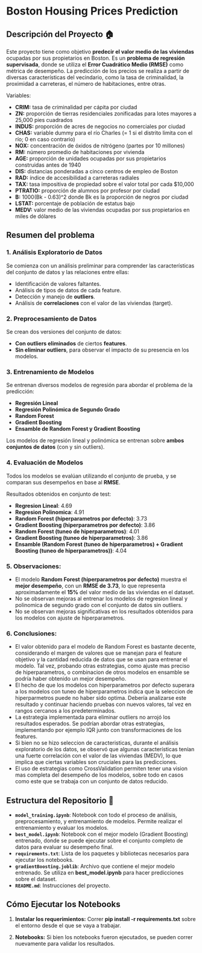 # **Boston Housing Prices Prediction**

## **Descripción del Proyecto 🏠**

Este proyecto tiene como objetivo **predecir el valor medio de las viviendas** ocupadas por sus propietarios en Boston. Es un **problema de regresión supervisada**, donde se utiliza el **Error Cuadrático Medio (RMSE)** como métrica de desempeño. La predicción de los precios se realiza a partir de diversas características del vecindario, como la tasa de criminalidad, la proximidad a carreteras, el número de habitaciones, entre otras.

Variables:
- **CRIM:** tasa de criminalidad per cápita por ciudad
- **ZN:** proporción de tierras residenciales zonificadas para lotes mayores a 25,000 pies cuadrados
- **INDUS:** proporción de acres de negocios no comerciales por ciudad
- **CHAS:** variable dummy para el río Charles (= 1 si el distrito limita con el río; 0 en caso contrario)
- **NOX:** concentración de óxidos de nitrógeno (partes por 10 millones)
- **RM:** número promedio de habitaciones por vivienda
- **AGE:** proporción de unidades ocupadas por sus propietarios construidas antes de 1940
- **DIS:** distancias ponderadas a cinco centros de empleo de Boston
- **RAD:** índice de accesibilidad a carreteras radiales
- **TAX:** tasa impositiva de propiedad sobre el valor total por cada $10,000
- **PTRATIO:** proporción de alumnos por profesor por ciudad
- **B:** 1000(Bk - 0.63)^2 donde Bk es la proporción de negros por ciudad
- **LSTAT:** porcentaje de población de estatus bajo
- **MEDV:** valor medio de las viviendas ocupadas por sus propietarios en miles de dólares


## **Resumen del problema**

### **1. Análisis Exploratorio de Datos**
Se comienza con un análisis preliminar para comprender las características del conjunto de datos y las relaciones entre ellas:
- Identificación de valores faltantes.
- Análisis de tipos de datos de cada feature.
- Detección y manejo de **outliers**.
- Análisis de **correlaciones** con el valor de las viviendas (target).

### **2. Preprocesamiento de Datos**
Se crean dos versiones del conjunto de datos:
- **Con outliers eliminados** de ciertos **features**.
- **Sin eliminar outliers**, para observar el impacto de su presencia en los modelos.

### **3. Entrenamiento de Modelos**
Se entrenan diversos modelos de regresión para abordar el problema de la predicción:
- **Regresión Lineal**
- **Regresión Polinómica de Segundo Grado**
- **Random Forest**
- **Gradient Boosting**
- **Ensamble de Random Forest y Gradient Boosting**

Los modelos de regresión lineal y polinómica se entrenan sobre **ambos conjuntos de datos** (con y sin outliers).

### **4. Evaluación de Modelos**
Todos los modelos se evalúan utilizando el conjunto de prueba, y se comparan sus desempeños en base al **RMSE**.

Resultados obtenidos en conjunto de test:

- **Regresion Lineal**: 4.69
- **Regresion Polinomica**: 4.91
- **Random Forest (hiperparametros por defecto)**: 3.73
- **Gradient Boosting (hiperparametros por defecto)**: 3.86
- **Random Forest (tuneo de hiperparametros)**: 4.01
- **Gradient Boosting (tuneo de hiperparametros)**: 3.86
- **Ensamble (Random Forest (tuneo de hiperparametros) + Gradient Boosting (tuneo de hiperparametros))**: 4.04

### **5. Observaciones**: 
- El modelo **Random Forest (hiperparametros por defecto)** muestra el **mejor desempeño**, con un **RMSE de 3.73**, lo que representa aproximadamente el **15%** del valor medio de las viviendas en el dataset.
- No se observan mejoras al entrenar los modelos de regresion lineal y polinomica de segundo grado con el conjunto de datos sin outliers.
- No se observan mejoras significativas en los resultados obtenidos para los modelos con ajuste de hiperparametros.

### **6. Conclusiones**:
- El valor obtenido para el modelo de Random Forest es bastante decente, considerando el margen de valores que se manejan para el feature objetivo y la cantidad reducida de datos que se usan para entrenar el modelo. Tal vez, probando otras estrategias, como ajuste mas preciso de hiperparametros, o combinacion de otros modelos en ensamble se podría haber obtenido un mejor desempeño.
- El hecho de que los modelos con hiperparametros por defecto superara a los modelos con tuneo de hiperparametros indica que la seleccion de hiperparmetros puede no haber sido optima. Debería analizarse este resultado y continuar haciendo pruebas con nuevos valores, tal vez en rangos cercanos a los predeterminados.
- La estrategia implementada para eliminar outliers no arrojó los resultados esperados. Se podrían abordar otras estrategias, implementando por ejemplo IQR junto con transformaciones de los features.
- Si bien no se hizo seleccion de caracteristicas, durante el análisis exploratorio de los datos, se observó que algunas características tenían una fuerte correlación con el valor de las viviendas (MEDV), lo que implica que ciertas variables son cruciales para las predicciones.
- El uso de estrategias como CrossValidation permiten tener una vision mas completa del desempeño de los modelos, sobre todo en casos como este que se trabaja con un conjunto de datos reducido.


## **Estructura del Repositorio 📂**

- **`model_training.ipynb`**: Notebook con todo el proceso de análisis, preprocesamiento, y entrenamiento de modelos. Permite realizar el entrenamiento y evaluar los modelos.
- **`best_model.ipynb`**: Notebook con el mejor modelo (Gradient Boosting) entrenado, donde se puede ejecutar sobre el conjunto completo de datos para evaluar su desempeño final.
- **`requirements.txt`**: Lista de los paquetes y bibliotecas necesarios para ejecutar los notebooks.
- **`gradientBoosting.joblib`**: Archivo que contiene el mejor modelo entrenado. Se utiliza en **best_model.ipynb** para hacer predicciones sobre el dataset.
- **`README.md`**: Instrucciones del proyecto.


## **Cómo Ejecutar los Notebooks**

1. **Instalar los requerimientos:**
    Correr **pip install -r requirements.txt** sobre el entorno desde el que se vaya a trabajar.

2. **Notebooks:**
    Si bien los notebooks fueron ejecutados, se pueden correr nuevamente para validar los resultados.



